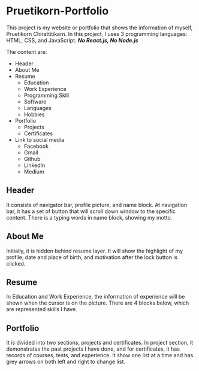 # Pruetikorn-Portfolio

This project is my website or portfolio that shows the information of myself, Pruetikorn Chirattitikarn. In this project, I uses 3 programming languages: HTML, CSS, and JavaScript. ***No React.js, No Node.js***

The content are:
- Header
- About Me
- Resume
  - Education
  - Work Experience
  - Programming Skill
  - Software
  - Languages
  - Hobbies
- Portfolio
  - Projects
  - Certificates
- Link to social media
  - Facebook
  - Gmail
  - Github
  - LinkedIn
  - Medium
  
## Header
It consists of navigator bar, profile picture, and name block. At navigation bar, it has a set of button that will scroll down window to the specific content. There is a typing words in name block, showing my motto.

## About Me
Initially, it is hidden behind resume layer. It will show the highlight of my profile, date and place of birth, and motivation after the lock button is clicked.

## Resume
In Education and Work Experience, the information of experience will be shown when the cursor is on the picture. There are 4 blocks below, which are represented skills I have.

## Portfolio
It is divided into two sections, projects and certificates. In project section, it demonstrates the past projects I have done, and for certificates, it has records of courses, tests, and experience. It show one list at a time and has grey arrows on both left and right to change list.
